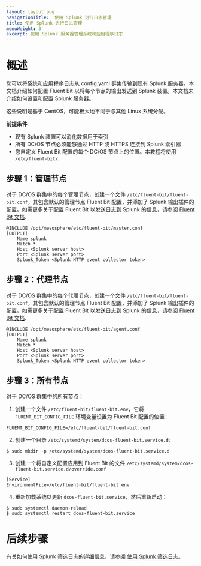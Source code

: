 ```yaml
---
layout: layout.pug
navigationTitle:  使用 Splunk 进行日志管理
title: 使用 Splunk 进行日志管理
menuWeight: 3
excerpt: 使用 Splunk 服务器管理系统和应用程序日志
---
```


# 概述
您可以将系统和应用程序日志从 config.yaml 群集传输到现有 Splunk 服务器。本文档介绍如何配置 Fluent Bit 以将每个节点的输出发送到 Splunk 装置。本文档未介绍如何设置和配置 Splunk 服务器。

这些说明是基于 CentOS，可能极大地不同于与其他 Linux 系统分配。

**前提条件**

* 现有 Splunk 装置可以消化数据用于索引
*   所有 DC/OS 节点必须能够通过 HTTP 或 HTTPS 连接到 Splunk 索引器
*   您自定义 Fluent Bit 配置的每个 DC/OS 节点上的位置。本教程将使用 `/etc/fluent-bit/`.

## 步骤 1：管理节点

对于 DC/OS 群集中的每个管理节点，创建一个文件 `/etc/fluent-bit/fluent-bit.conf`，其包含默认的管理节点 Fluent Bit 配置，并添加了 Splunk 输出插件的配置。如需更多关于配置 Fluent Bit 以发送日志到 Splunk 的信息，请参阅 [Fluent Bit 文档](https://docs.fluentbit.io/manual/output/splunk).

```
@INCLUDE /opt/mesosphere/etc/fluent-bit/master.conf
[OUTPUT]
    Name splunk
    Match *
    Host <Splunk server host>
    Port <Splunk server port>
    Splunk_Token <Splunk HTTP event collector token>
```

## 步骤 2：代理节点

对于 DC/OS 群集中的每个代理节点，创建一个文件 `/etc/fluent-bit/fluent-bit.conf`，其包含默认的管理节点 Fluent Bit 配置，并添加了 Splunk 输出插件的配置。如需更多关于配置 Fluent Bit 以发送日志到 Splunk 的信息，请参阅 [Fluent Bit 文档](https://docs.fluentbit.io/manual/output/splunk).

```
@INCLUDE /opt/mesosphere/etc/fluent-bit/agent.conf
[OUTPUT]
    Name splunk
    Match *
    Host <Splunk server host>
    Port <Splunk server port>
    Splunk_Token <Splunk HTTP event collector token>
```

## 步骤 3：所有节点

对于 DC/OS 群集中的所有节点：

1. 创建一个文件 `/etc/fluent-bit/fluent-bit.env`，它将 `FLUENT_BIT_CONFIG_FILE` 环境变量设置为 Fluent Bit 配置的位置：

```
FLUENT_BIT_CONFIG_FILE=/etc/fluent-bit/fluent-bit.conf
```

2. 创建一个目录 `/etc/systemd/system/dcos-fluent-bit.service.d`:

```
$ sudo mkdir -p /etc/systemd/system/dcos-fluent-bit.service.d
```

3. 创建一个将自定义配置应用到 Fluent Bit 的文件 `/etc/systemd/system/dcos-fluent-bit.service.d/override.conf`

```
[Service]
EnvironmentFile=/etc/fluent-bit/fluent-bit.env
```

4. 重新加载系统以更新 `dcos-fluent-bit.service`，然后重新启动：

```
$ sudo systemctl daemon-reload
$ sudo systemctl restart dcos-fluent-bit.service
```

# 后续步骤

有关如何使用 Splunk 筛选日志的详细信息，请参阅 [使用 Splunk 筛选日志][3]。

 [2]: http://www.splunk.com/en_us/download/universal-forwarder.html
 [3]: ../filter-splunk/

